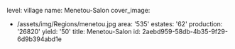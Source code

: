 level: village
name: Menetou-Salon
cover_image:
  - /assets/img/Regions/menetou.jpg
area: '535'
estates: '62'
production: '26820'
yield: '50'
title: Menetou-Salon
id: 2aebd959-58db-4b35-9f29-6d9b394abd1e
